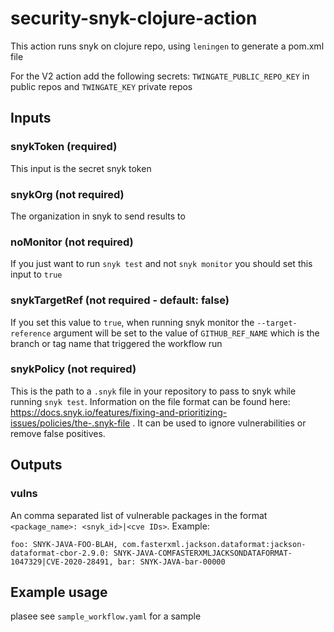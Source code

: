 # security-snyk-clojure-action

This action runs snyk on clojure repo, using `leningen` to generate a pom.xml file

For the V2 action add the following secrets: `TWINGATE_PUBLIC_REPO_KEY` in public repos and `TWINGATE_KEY` private repos

## Inputs

### snykToken (required)
This input is the secret snyk token

### snykOrg (not required)
The organization in snyk to send results to

### noMonitor (not required)
If you just want to run `snyk test` and not `snyk monitor` you should set this input to `true`

### snykTargetRef (not required - default: false)
If you set this value to `true`, when running snyk monitor the `--target-reference` argument will be set to the value of `GITHUB_REF_NAME` which is the branch or tag name that triggered the workflow run

### snykPolicy (not required)
This is the path to a `.snyk` file in your repository to pass to snyk while running `snyk test`. Information on the file format can be found here: https://docs.snyk.io/features/fixing-and-prioritizing-issues/policies/the-.snyk-file . It can be used to ignore vulnerabilities or remove false positives.

## Outputs
### vulns
An comma separated list of vulnerable packages in the format `<package_name>: <snyk_id>|<cve IDs>`. Example:
```
foo: SNYK-JAVA-FOO-BLAH, com.fasterxml.jackson.dataformat:jackson-dataformat-cbor-2.9.0: SNYK-JAVA-COMFASTERXMLJACKSONDATAFORMAT-1047329|CVE-2020-28491, bar: SNYK-JAVA-bar-00000
```

## Example usage
plasee see `sample_workflow.yaml` for a sample
